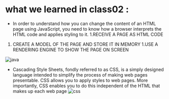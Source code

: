 # what we learned in class02 : 

* In order to understand how you can change the content of an HTML
page using JavaScript, you need to know how a browser interprets the
HTML code and applies styling to it. 
1.RECEIVE A PAGE AS
HTML CODE 
1. CREATE A MODEL OF
THE PAGE AND STORE
IT IN MEMORY 
1.USE A RENDERING
ENGINE TO SHOW THE
PAGE ON SCREEN

![java](https://brytdesigns.com/wp-content/uploads/2019/12/html_css_javascript_infographic.png)

*  Cascading Style Sheets, fondly referred to as CSS, is a simply designed language intended to simplify the process of making web pages presentable. CSS allows you to apply styles to web pages. More importantly, CSS enables you to do this independent of the HTML that makes up each web page
![css](https://ittrainingcontent.iu.edu/training/htmba/files/pc/img/aa0075d7.png)
